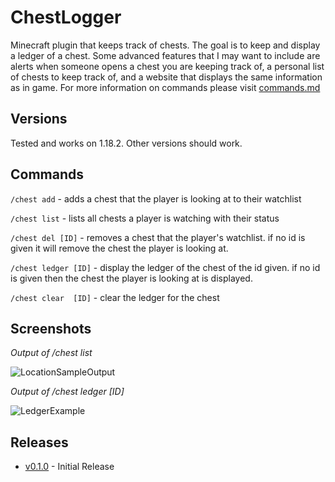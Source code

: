# ChestLogger
Minecraft plugin that keeps track of chests. The goal is to keep and display a ledger of a chest. Some advanced features that I may want to include are alerts when someone opens a chest you are keeping track of, a personal list of chests to keep track of, and a website that displays the same information as in game. For more information on commands please visit [commands.md](https://github.com/cfrankovich/ChestLogger/blob/main/commanddocs.md)

## Versions
Tested and works on 1.18.2. Other versions should work.

## Commands
`/chest add` - adds a chest that the player is looking at to their watchlist 

`/chest list` - lists all chests a player is watching with their status

`/chest del [ID]` - removes a chest that the player's watchlist. if no id is given it will remove the chest the player is looking at.

`/chest ledger [ID]` - display the ledger of the chest of the id given. if no id is given then the chest the player is looking at is displayed.

`/chest clear  [ID]` - clear the ledger for the chest

## Screenshots
_Output of /chest list_

![LocationSampleOutput](https://i.imgur.com/LyLKl8f.png)

_Output of /chest ledger [ID]_

![LedgerExample](https://i.imgur.com/okky5ob.png)

## Releases 
- [v0.1.0](https://github.com/cfrankovich/ChestLogger/releases/tag/v0.1.0) - Initial Release
